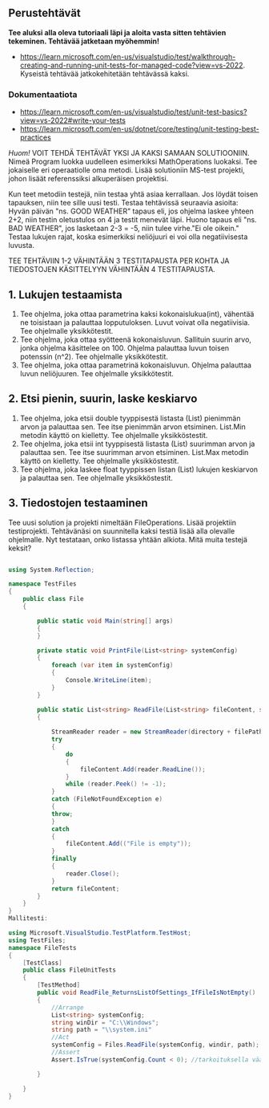 ## Perustehtävät

**Tee aluksi alla oleva tutoriaali läpi ja aloita vasta sitten tehtävien tekeminen. Tehtävää jatketaan myöhemmin!**
* https://learn.microsoft.com/en-us/visualstudio/test/walkthrough-creating-and-running-unit-tests-for-managed-code?view=vs-2022. Kyseistä tehtävää jatkokehitetään tehtävässä kaksi.

### Dokumentaatiota
* https://learn.microsoft.com/en-us/visualstudio/test/unit-test-basics?view=vs-2022#write-your-tests
* https://learn.microsoft.com/en-us/dotnet/core/testing/unit-testing-best-practices

*Huom!* VOIT TEHDÄ TEHTÄVÄT YKSI JA KAKSI SAMAAN SOLUTIOONIIN. Nimeä Program luokka uudelleen esimerkiksi MathOperations luokaksi. 
Tee jokaiselle eri operaatiolle oma metodi. Lisää solutioniin MS-test projekti, johon lisäät referenssiksi alkuperäisen projektisi.

Kun teet metodiin testejä, niin testaa yhtä asiaa kerrallaan. Jos löydät toisen tapauksen, niin tee sille uusi testi.
Testaa tehtävissä seuraavia asioita:
Hyvän päivän "ns. GOOD WEATHER" tapaus eli, jos ohjelma laskee yhteen 2+2, niin testin oletustulos on 4 ja testit menevät läpi.
Huono tapaus eli "ns. BAD WEATHER", jos lasketaan 2-3 = -5, niin tulee virhe."Ei ole oikein."
Testaa lukujen rajat, koska esimerkiksi neliöjuuri ei voi olla negatiivisesta luvusta. 

TEE TEHTÄVIIN 1-2 VÄHINTÄÄN 3 TESTITAPAUSTA PER KOHTA JA TIEDOSTOJEN KÄSITTELYYN VÄHINTÄÄN 4 TESTITAPAUSTA.

## 1. Lukujen testaamista
 1. Tee ohjelma, joka ottaa parametrina kaksi kokonaislukua(int), vähentää ne toisistaan ja palauttaa lopputuloksen. Luvut voivat olla negatiivisia. 
 Tee ohjelmalle yksikkötestit.
 2. Tee ohjelma, joka ottaa syötteenä kokonaisluvun. Sallituin suurin arvo, jonka ohjelma käsittelee on 100. Ohjelma palauttaa luvun toisen potenssin (n^2). 
 Tee ohjelmalle yksikkötestit.
 3. Tee ohjelma, joka ottaa parametrinä kokonaisluvun. Ohjelma palauttaa luvun neliöjuuren. Tee ohjelmalle yksikkötestit.

## 2. Etsi pienin, suurin, laske keskiarvo

1. Tee ohjelma, joka etsii double tyyppisestä listasta (List<double>) pienimmän arvon ja palauttaa sen. Tee itse pienimmän arvon etsiminen. List.Min metodin käyttö on kielletty. Tee ohjelmalle yksikköstestit.
2. Tee ohjelma, joka etsii int tyyppisestä listasta (List<int>) suurimman arvon ja palauttaa sen. Tee itse suurimman arvon etsiminen. List.Max metodin käyttö on kielletty. Tee ohjelmalle yksikköstestit. 
3. Tee ohjelma, joka laskee float tyyppissen listan (List<float>) lukujen keskiarvon ja palauttaa sen. Tee ohjelmalle yksikköstestit. 

## 3. Tiedostojen testaaminen

Tee uusi solution ja projekti nimeltään FileOperations. Lisää projektiin testiprojekti.
Tehtävänäsi on suunnitella kaksi testiä lisää alla olevalle ohjelmalle. Nyt testataan, onko listassa yhtään alkiota. Mitä muita testejä keksit?
```c#

using System.Reflection;

namespace TestFiles
{
    public class File
    {

        public static void Main(string[] args)
        {
        }

        private static void PrintFile(List<string> systemConfig)
        {
            foreach (var item in systemConfig)
            {
                Console.WriteLine(item);
            }
        }

        public static List<string> ReadFile(List<string> fileContent, string directory, string filePath)
        {
       
            StreamReader reader = new StreamReader(directory + filePath);
            try
            {
                do
                {
                    fileContent.Add(reader.ReadLine());
                }
                while (reader.Peek() != -1);
            }
            catch (FileNotFoundException e)
            {
            throw;
            }
            catch
            {
                fileContent.Add(("File is empty"));
            }
            finally
            {
                reader.Close();
            }
            return fileContent;
        }
    }
}
Mallitesti:

using Microsoft.VisualStudio.TestPlatform.TestHost;
using TestFiles;
namespace FileTests
{
    [TestClass]
    public class FileUnitTests
    {
        [TestMethod]
        public void ReadFile_ReturnsListOfSettings_IfFileIsNotEmpty()
        {
            //Arrange
            List<string> systemConfig;
            string winDir = "C:\\Windows";
            string path = "\\system.ini"
            //Act
            systemConfig = Files.ReadFile(systemConfig, windir, path);
            //Assert
            Assert.IsTrue(systemConfig.Count < 0); //tarkoituksella väärin. Korjaa.

        }

    }
}
```

